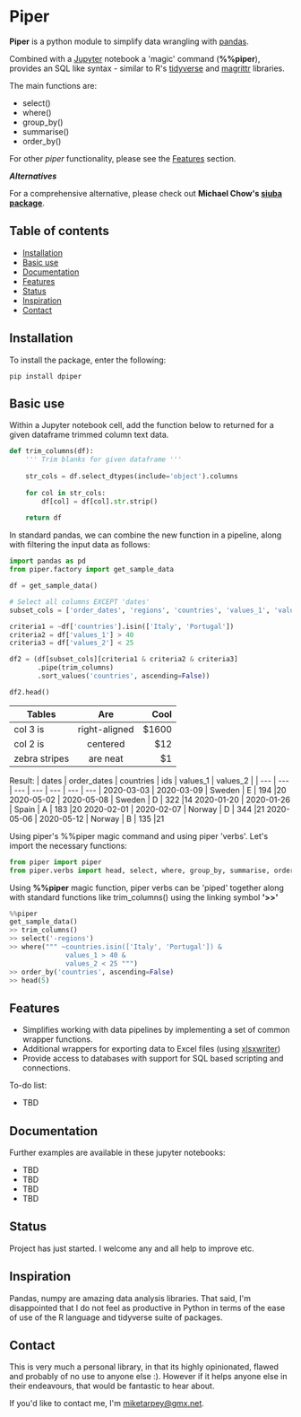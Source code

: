 # Piper
__Piper__ is a python module to simplify data wrangling with [pandas](https://pandas.pydata.org/).

Combined with a [Jupyter](https://jupyter.org/) notebook a 'magic' command (__%%piper__), provides an SQL like syntax - similar to R's [tidyverse](https://www.tidyverse.org/) and 
[magrittr](https://magrittr.tidyverse.org/) libraries.

The main functions are:
- select()
- where()
- group_by()
- summarise()
- order_by()

For other _piper_ functionality, please see the [Features](#Features) section.

___Alternatives___ 

For a comprehensive alternative, please check out __Michael Chow's [siuba package](https://github.com/machow/siuba)__. 

## Table of contents
* [Installation](#Installation)
* [Basic use](#Basic-use)
* [Documentation](#Documentation)
* [Features](#Features)
* [Status](#Status)
* [Inspiration](#Inspiration)
* [Contact](#Contact)

## Installation 
To install the package, enter the following:

```unix
pip install dpiper
```

## Basic use
Within a Jupyter notebook cell, add the function below to returned for a given dataframe trimmed column text data.

```python
def trim_columns(df):
    ''' Trim blanks for given dataframe '''
    
    str_cols = df.select_dtypes(include='object').columns
    
    for col in str_cols:
        df[col] = df[col].str.strip()
    
    return df
```

In standard pandas, we can combine the new function in a pipeline, along with filtering the input data as follows:

```python
import pandas as pd
from piper.factory import get_sample_data

df = get_sample_data()

# Select all columns EXCEPT 'dates'
subset_cols = ['order_dates', 'regions', 'countries', 'values_1', 'values_2']

criteria1 = ~df['countries'].isin(['Italy', 'Portugal'])
criteria2 = df['values_1'] > 40
criteria3 = df['values_2'] < 25

df2 = (df[subset_cols][criteria1 & criteria2 & criteria3]
       .pipe(trim_columns)
       .sort_values('countries', ascending=False))

df2.head()
```


| Tables        | Are           | Cool  |
| ------------- |:-------------:| -----:|
| col 3 is      | right-aligned | $1600 |
| col 2 is      | centered      |   $12 |
| zebra stripes | are neat      |    $1 |

Result:
| dates | order_dates | countries | ids | values_1 | values_2 |
| --- | --- | --- | --- | --- | --- | --- |
2020-03-03 | 2020-03-09 | Sweden | E |	194  |20
2020-05-02 | 2020-05-08 | Sweden | D |	322  |14
2020-01-20 | 2020-01-26 | Spain  | A |  183  |20
2020-02-01 | 2020-02-07 | Norway | D |	344  |21
2020-05-06 | 2020-05-12 | Norway | B |	135  |21

Using piper's %%piper magic command and using piper 'verbs'. Let's import the necessary functions: 

```python
from piper import piper
from piper.verbs import head, select, where, group_by, summarise, order_by
```

Using __%%piper__ magic function, piper verbs can be 'piped' together along with standard functions like trim_columns() using the linking symbol __'>>'__

```python
%%piper
get_sample_data()
>> trim_columns()
>> select('-regions')
>> where(""" ~countries.isin(['Italy', 'Portugal']) &
              values_1 > 40 &
              values_2 < 25 """)
>> order_by('countries', ascending=False)
>> head(5)
```

## Features
- Simplifies working with data pipelines by implementing a set of common wrapper functions.
- Additional wrappers for exporting data to Excel files (using [xlsxwriter](https://xlsxwriter.readthedocs.io/))
- Provide access to databases with support for SQL based scripting and connections.

To-do list:
* TBD 

## Documentation
Further examples are available in these jupyter notebooks:
- TBD
- TBD
- TBD
- TBD

## Status
Project has just started. I welcome any and all help to improve etc.

## Inspiration
Pandas, numpy are amazing data analysis libraries. That said, I'm disappointed that I do not feel as productive in Python in terms of the ease of use of the R language and tidyverse suite of packages.

## Contact
This is very much a personal library, in that its highly opinionated, flawed and probably of
no use to anyone else :). However if it helps anyone else in their endeavours, that would be fantastic to hear about.

If you'd like to contact me, I'm [miketarpey@gmx.net](mailto:miketarpey@gmx.net). 